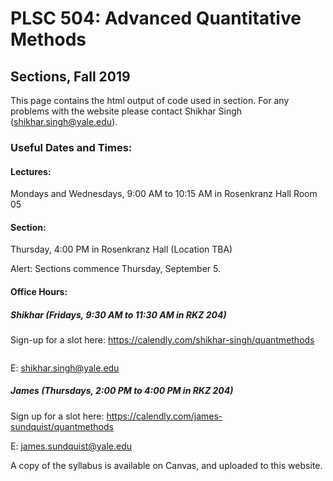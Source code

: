 # PLSC 504: Advanced Quantitative Methods
## Sections, Fall 2019

This page contains the html output of code used in section. For any problems with the website please contact Shikhar Singh (shikhar.singh@yale.edu). 

### Useful Dates and Times:

#### Lectures: 
Mondays and Wednesdays, 9:00 AM to 10:15 AM in Rosenkranz Hall Room 05

#### Section: 
Thursday, 4:00 PM in Rosenkranz Hall (Location TBA)

Alert: Sections commence Thursday, September 5. 

#### Office Hours:
##### Shikhar (Fridays, 9:30 AM to 11:30 AM in RKZ 204)
Sign-up for a slot here: https://calendly.com/shikhar-singh/quantmethods

<a rel='nofollow' href='https://www.qr-code-generator.com/
            ' border='0' style='cursor:default'></a><img src='https://chart.googleapis.com/chart?cht=qr&chl=https%3A%2F%2Fcalendly.com%2Fshikhar-singh%2Fquantmethods&chs=180x180&choe=UTF-8&chld=L|2' alt=''>
            
E: shikhar.singh@yale.edu

##### James (Thursdays, 2:00 PM to 4:00 PM in RKZ 204)
Sign up for a slot here: https://calendly.com/james-sundquist/quantmethods

E: james.sundquist@yale.edu

A copy of the syllabus is available on Canvas, and uploaded to this website. 
